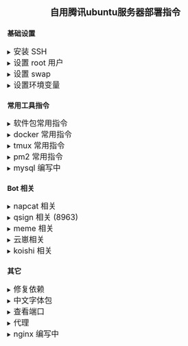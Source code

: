 ﻿<div align="center">

## 自用腾讯ubuntu服务器部署指令

</div>

### 基础设置

<details>

<summary><font size="4">安装 SSH</font></summary>

更新软件包列表
```
sudo apt update
```
安装远程服务组件
```
sudo apt install openssh-server
```

</details>



<details>

<summary><font size="4">设置 root 用户</font></summary>

设置 root 密码
```
passwd root
```
编辑 SSH 配置文件，允许用户通过 root 登录 SSH
```
sudo vim /etc/ssh/sshd_config

PermitRootLogin yes
```
重启 SSH 服务
```
sudo service ssh restart
```
本地电脑终端使用 ```ssh-keygen``` ，创建密匙，把本地电脑的 ```C:\Users\<用户名>\.ssh\id_rsa.pub``` 内容复制进服务器的 ```/.ssh/authorized_keys```

取消密码登录，使用公钥验证
```
sudo vim /etc/ssh/sshd_config

PermitRootLogin prohibit-password
PubkeyAuthentication yes
AuthorizedKeysFile /root/.ssh/authorized_keys
PasswordAuthentication no
MaxAuthTries 6
LoginGraceTime 2m
PasswordAuthentication no
Banner none
ChallengeResponseAuthentication no
PermitRootLogin prohibit-password
PubkeyAuthentication yes
AuthorizedKeysFile /root/.ssh/authorized_keys
```
</details>



<details>

<summary><font size="4">设置 swap</font></summary>

查看 swap 信息
```
swapon --show
```
关闭当前 swap
```
swapoff /swap.img
```
删除旧 swap 文件
```
rm /swap.img
```
创建一个新的 4GB 的 swap 文件
```
fallocate -l 4G /swap.img
```
设置正确的权限
```
chmod 600 /swap.img
```
将新的文件格式化为swap格式
```
mkswap /swap.img
```
启用新的 swap 文件
```
swapon /swap.img
```
查看 ```/etc/fstab``` 文件,以便在系统重启时自动启用 swap 文件
```
vim /etc/fstab

/swap.img none swap sw 0 0
``` 
</details>



<details>

<summary><font size="4">设置环境变量</font></summary>

换软件源
```
bash <(curl -sSL https://linuxmirrors.cn/main.sh)
```
[安装 redis](https://redis.io/docs/latest/operate/oss_and_stack/install/install-redis/install-redis-on-linux/)

<details>

<summary>安装必要软件包</summary>

| 软件包 | 作用 |
| ---- | ---- |
| lsb-release | 用于显示 Linux Standard Base (LSB) 和特定版本的信息 |
| curl | 一个命令行工具，用于从或向服务器传输数据 |
| gpg | GNU Privacy Guard，用于加密和签名数据 |

</details>

```
apt-get install lsb-release curl gpg
```
从 Redis 官方网站下载 GPG 密钥
```
curl -fsSL https://packages.redis.io/gpg
```
将下载的 GPG 密钥转换为二进制格式并保存到指定位置
```
curl -fsSL https://packages.redis.io/gpg | sudo gpg --dearmor -o /usr/share/keyrings/redis-archive-keyring.gpg
```
设置密钥文件权限
```
sudo chmod 644 /usr/share/keyrings/redis-archive-keyring.gpg
```
添加 Redis 存储库
```
echo "deb [signed-by=/usr/share/keyrings/redis-archive-keyring.gpg] https://packages.redis.io/deb $(lsb_release -cs) main" | sudo tee /etc/apt/sources.list.d/redis.list
```
更新软件包列表
```
apt-get update
```
安装 Redis
```
apt-get install redis
```
安装 tmux
```
apt-get install tmux
```
安装 docker
```
bash <(curl -sSL https://linuxmirrors.cn/docker.sh)
```

安装 git
```
apt install git
```
安装 ffmpeg
```
apt install ffmpeg
```

[配置 go](https://golang.google.cn/dl/)
```
tar -zxvf go1.20.14.linux-amd64.tar.gz -C /usr/local/
```
[安装 Nvm](https://nodejs.org/zh-cn/download/package-manager)
```
curl -o- https://raw.githubusercontent.com/nvm-sh/nvm/v0.40.0/install.sh | bash
```
设置环境变量
```
vim /.bashrc

# nvm
export NVM_DIR="$HOME/.nvm"
[ -s "$NVM_DIR/nvm.sh" ] && \. "$NVM_DIR/nvm.sh"  ## This loads nvm
[ -s "$NVM_DIR/bash_completion" ] && \. "$NVM_DIR/bash_completion"  ## This loads nvm bash_completion
# go
export GOROOT=/usr/local/go
export GOPATH=$HOME/go
export PATH=$PATH:$GOROOT/bin:$GOPATH/bin
```
使环境变量更改生效
```
source ~/.bashrc
```
安装 node.js
```
nvm install 20
```
[手动安装 node.js](https://nodejs.org/zh-cn/download/prebuilt-binaries)
将解压后的文件移动到 ```~/.nvm/versions/node/<对应版本号文件夹>``` 例如 ```~/.nvm/versions/node/v20.17.0```
使用 nvm 激活这个版本
```
nvm use <对应版本号> 
node -v
npm -v
```
安装 chrome
```
apt install chromium-browser
```
[手动安装 chrome](https://dl.google.com/linux/direct/google-chrome-stable_current_amd64.deb)
```
apt install deb文件路径
```

</details>


### 常用工具指令

<details>

<summary><font size="4">软件包常用指令</font></summary>

更新软件包列表
```
apt-get update
```
更新软件包
```
apt-get upgrade
```
安装软件包
```
dpkg -i <软件包名>
```
重找已安装的软件包
```
dpkg -l | grep <软件包名>
```
卸载软件包
```
apt-get remove <软件包名>
```
清除残留文件
```
apt-get purge <软件包名>
```
自动删除不在线顺的依赖包
```
apt-get autoremove
```

</details>

<details>

<summary><font size="4">docker 常用指令</font></summary>

查看 docker 资源使用情况
```
docker stats
```
容器
```
docker ps -a                     # 查看所有容器
docker rm <容器ID或名称>           # 删除容器
docker start <容器ID或名称>        # 启动容器
docker stop <容器ID或名称>         # 停止容器
docker restart <容器ID或名称>      # 重启容器
docker logs -f <容器ID或名称>      # 查看容器日志
docker exec -it <容器ID或名称> /bin/bash  # 进入容器
```
镜像
```
docker images                    # 查看所有镜像
docker pull <镜像ID或名称>         # 拉取镜像
docker rmi <镜像ID或名称>          # 删除镜像
```
配置 docker 代理
```
mkdir /etc/systemd/system/docker.service.d
vim docker.service.d

[Service]
Environment="HTTP_PROXY=http://127.0.0.1:7890"
Environment="HTTPS_PROXY=http://127.0.0.1:7890"
Environment="NO_PROXY=localhost,127.0.0.1"
```
配置 docker 反代
```
vim /etc/docker/daemon.json

{
  "registry-mirrors": ["https://docker.mirror.mfym.tk"]
}
```
</details>



<details>

<summary><font size="4">tmux 常用指令</font></summary>

```
tmux new -s xx                  # 新建终端
tmux attach-session -t xx       # 返回xx窗口
tmux kill-session -t xx         # 删除xx窗口
tmux ls                         # 查看所有终端
Ctrl+B D                        # 退出窗口
```

</details>

<details>

<summary><font size="4">pm2 常用指令</font></summary>

删除所有进程
```
pm2 delete all
```
清除日志
```
pm2 flush
```
重置 PM2
```
pm2 reset all
```
清空特定应用的日志
```
pm2 flush TRSS-Yunzai
```

</details>

<details>

<summary><font size="4">mysql 编写中</font></summary>

使用 docker 启动 mysql
```
docker run --name mysql -e MYSQL_ROOT_PASSWORD=<your_password> -p 3306:3306 -d mysql:latest
```
查看 IP 地址
```
docker inspect mysql | grep "IPAddress"
```
连接到 mysql
```
docker exec -it mysql mysql -uroot -p
```
创建一个新用户
```
CREATE USER '<your_username>'@'%' IDENTIFIED BY '<your_password>';
```
授权
```
GRANT ALL PRIVILEGES ON *.* TO '<your_username>'@'%' WITH GRANT OPTION;

FLUSH PRIVILEGES;
```
创建数据库
```
CREATE DATABASE koishi;
```
退出 mysql
```
EXIT;
```
源自 https://blog.csdn.net/smallboatc/article/details/136055454

</details>

### Bot 相关

<details>

<summary><font size="4">napcat 相关</font></summary>

[napcat](https://napneko.github.io/zh-CN/guide/getting-started) 一键脚本
```
curl -o napcat.sh https://nclatest.znin.net/NapNeko/NapCat-Installer/main/script/install.sh && sudo bash napcat.sh
```
启动并保持后台运行
```
tmux new-session -d -s napcat 'xvfb-run -a qq --no-sandbox'
```
后台快速登录
```
tmux new-session -d -s napcat 'xvfb-run -a qq --no-sandbox -q <qq号>'
```
进入后台进程
```
tmux attach-session -t napcat
```
</details>



<details>

<summary><font size="4">qsign 相关 (8963)</font></summary>

创建 qsign docker
```
docker run -d --restart=always --name qsign -p 8080:8080 -e BASE_PATH=/srv/qsign/qsign/txlib/8.9.63 xzhouqd/qsign:core-1.1.9
```

</details>

<details>

<summary><font size="4">meme 相关</font></summary>

创建 memes docker
```
docker run -d --name=memes -p 2233:2233 --restart always -v <data文件夹路径>:/data -e MEME_DIRS='["/data/memes"]' -e GIF_MAX_SIZE=10.0 -e GIF_MAX_FRAMES=60 -e LOG_LEVEL='INFO' meetwq/meme-generator:latest
```

</details>


<details>

<summary><font size="4">云崽相关</font></summary>

后台启动[TRSS-Yunzai](https://github.com/TimeRainStarSky/Yunzai)
```
pnpm start
```
停止后台
```
pnpm stop
```
查看日志
```
pnpm log
```

</details>

<details>

<summary><font size="4">koishi 相关</font></summary>

[koishi](https://koishi.chat/zh-CN/manual/starter/boilerplate.html)
安装 yarn
```
npm i -g yarn
```
创建 koishi 项目
```
yarn create koishi
```

</details>

### 其它

<details>

<summary><font size="4">修复依赖</font></summary>

修复系统软件包依赖
```
apt-get install -f
```

</details>

<details>

<summary><font size="4">中文字体包</font></summary>

安装中文字体包(思源黑体)
```
apt-get install fonts-noto
```
更新字体缓存
```
sudo fc-cache -fv
```
[鸿蒙字体](https://github.com/uniartisan/fonts-harmonyos-sans-cn)

</details>

<details>

<summary><font size="4">查看端口</font></summary>

查看端口占用
```
lsof -i:<端口>
```
强制结束进程
```
kill -9 <进程pid>
```

</details>

<details>

<summary><font size="4">代理</font></summary>

启动 [v2raya docker](https://v2raya.org/docs/prologue/installation/docker/) 仅端口代理
```
docker run -d \
  -p 2017:2017 \
  -p 20170-20172:20170-20172 \
  --restart=always \
  --name v2raya \
  -e V2RAYA_V2RAY_BIN=/usr/local/bin/v2ray \
  -e V2RAYA_LOG_FILE=/tmp/v2raya.log \
  -v /etc/v2raya:/etc/v2raya \
  mzz2017/v2raya:latest
```

<details>

<summary><font size="4">npm 代理</font></summary>

```
vim .npmrc

http-proxy=http://127.0.0.1:7890
https-proxy=http://127.0.0.1:7890
```

</details>

yarn 命令行代理
```
export HTTP_PROXY=http://127.0.0.1:7890
export HTTPS_PROXY=http://127.0.0.1:7890
```
.yarnrc.yml 添加代理
```
httpProxy: "http://127.0.0.1:7890"
httpsProxy: "http://127.0.0.1:7890"
```

</details>


<details>

<summary><font size="4">nginx 编写中</font></summary>

[安装 nginx](https://nginx.org/en/linux_packages.html#Ubuntu) https://github.com/nginx/nginx
安装必要软件包
```
apt install curl gnupg2 ca-certificates lsb-release ubuntu-keyring
```
导入官方 nginx 签名密钥，以便 apt 可以验证软件包真实性
```
curl https://nginx.org/keys/nginx_signing.key | gpg --dearmor \
    | sudo tee /usr/share/keyrings/nginx-archive-keyring.gpg >/dev/null
```
验证下载的文件是否包含正确的密钥
```
gpg --dry-run --quiet --no-keyring --import --import-options import-show /usr/share/keyrings/nginx-archive-keyring.gpg
```
输出应包含完整的指纹
```
pub   rsa2048 2011-08-19 [SC] [expires: 2027-05-24]
      573BFD6B3D8FBC641079A6ABABF5BD827BD9BF62
uid                      nginx signing key <signing-key@nginx.com>
```
稳定版 nginx 软件包设置 apt 存储库
```
echo "deb [signed-by=/usr/share/keyrings/nginx-archive-keyring.gpg] \
http://nginx.org/packages/ubuntu `lsb_release -cs` nginx" \
    | sudo tee /etc/apt/sources.list.d/nginx.list
```
设置仓库固定以优先选择我们的软件包发行版
```
echo -e "Package: *\nPin: origin nginx.org\nPin: release o=nginx\nPin-Priority: 900\n" \
    | sudo tee /etc/apt/preferences.d/99nginx
```
安装 nginx
```
apt update
apt install nginx
```
[使用文档](https://nginx.org/en/docs/beginners_guide.html)


/etc/nginx/conf.d/proxy.conf
```
server {
    listen 80;
    server_name 公网ip;

    location /npm/ {
        proxy_pass https://registry.npmjs.org/;
        proxy_set_header Host registry.npmjs.org;
        proxy_set_header X-Real-IP $remote_addr;
        proxy_set_header X-Forwarded-For $proxy_add_x_forwarded_for;
        proxy_set_header X-Forwarded-Proto $scheme;
    }
    其它
}
```
koishi 投放公网
```
map $http_upgrade $connection_upgrade {
  default upgrade;
  '' close;
}
server {
    listen 80;
    server_name 域名;

    location / {
      proxy_pass http://127.0.0.1:5140/;
      proxy_redirect off;
      proxy_set_header X-Real-IP $remote_addr;
      proxy_set_header X-Forwarded-For $proxy_add_x_forwarded_for;
      proxy_set_header X-Forwarded-Host $http_host;
      proxy_read_timeout 300s;
      proxy_send_timeout 300s;
      proxy_http_version 1.1;
      proxy_set_header Upgrade $http_upgrade;
      proxy_set_header Connection $connection_upgrade;
    }
}
```
重启 nginx
```
systemctl restart nginx
```
其它、/...110.1.
兔子的代理
https://github.mirror.mfym.tk/
docker.mirror.mfym.tk
.
water

